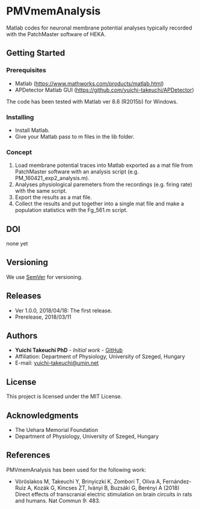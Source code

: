 # PMVmemAnalysis
Matlab codes for neuronal membrane potential analyses typically recorded with the PatchMaster software of HEKA.

## Getting Started

### Prerequisites
* Matlab (https://www.mathworks.com/products/matlab.html)
* APDetector Matlab GUI (https://github.com/yuichi-takeuchi/APDetector)

The code has been tested with Matlab ver 8.6 (R2015b) for Windows.

### Installing
* Install Matlab.
* Give your Matlab pass to m files in the lib folder.

### Concept
1. Load membrane potential traces into Matlab exported as a mat file from PatchMaster software with an analysis script (e.g. PM_160421_exp2_analysis.m).
2. Analyses physiological paremeters from the recordings (e.g. firing rate) with the same script.
3. Export the results as a mat file.
4. Collect the results and put together into a single mat file and make a population statistics with the Fg_561.m script.

## DOI
none yet

## Versioning
We use [SemVer](http://semver.org/) for versioning.

## Releases
* Ver 1.0.0, 2018/04/18: The first release.
* Prerelease, 2018/03/11

## Authors
* **Yuichi Takeuchi PhD** - *Initial work* - [GitHub](https://github.com/yuichi-takeuchi)
* Affiliation: Department of Physiology, University of Szeged, Hungary
* E-mail: yuichi-takeuchi@umin.net

## License
This project is licensed under the MIT License.

## Acknowledgments
* The Uehara Memorial Foundation
* Department of Physiology, University of Szeged, Hungary

## References
PMVmemAnalysis has been used for the following work:
* Vöröslakos M, Takeuchi Y, Brinyiczki K, Zombori T, Oliva A, Fernández-Ruiz A, Kozák G, Kincses ZT, Iványi B, Buzsáki G, Berényi A (2018) Direct effects of transcranial electric stimulation on brain circuits in rats and humans. Nat Commun 9: 483.
